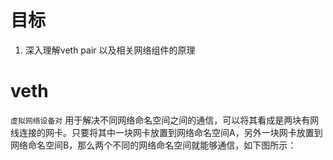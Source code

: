 

# 目标

1. 深入理解veth pair 以及相关网络组件的原理





# veth



`虚拟网络设备对` 用于解决不同网络命名空间之间的通信，可以将其看成是两块有网线连接的网卡。只要将其中一块网卡放置到网络命名空间A，另外一块网卡放置到网络命名空间B，那么两个不同的网络命名空间就能够通信，如下图所示：

